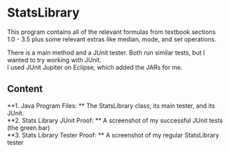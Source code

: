 # StatsLibrary

This program contains all of the relevant formulas from textbook sections 1.0 - 3.5
plus some relevant extras like median, mode, and set operations.

There is a main method and a JUnit tester. Both run similar tests, but I wanted to
try working with JUnit. <br>
I used JUnit Jupiter on Eclipse, which added the JARs for me.<br>

## Content
**1. Java Program Files: ** The StatsLibrary class, its main tester, and its JUnit.<br>
**2. Stats Library JUnit Proof: ** A screenshot of my successful JUnit tests (the green bar)<br>
**3. Stats Library Tester Proof: ** A screenshot of my regular StatsLibrary tester<br>

